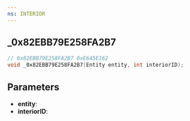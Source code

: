 ```yaml
---
ns: INTERIOR
---
```

## _0x82EBB79E258FA2B7

```c
// 0x82EBB79E258FA2B7 0xE645E162
void _0x82EBB79E258FA2B7(Entity entity, int interiorID);
```


## Parameters
* **entity**: 
* **interiorID**: 

